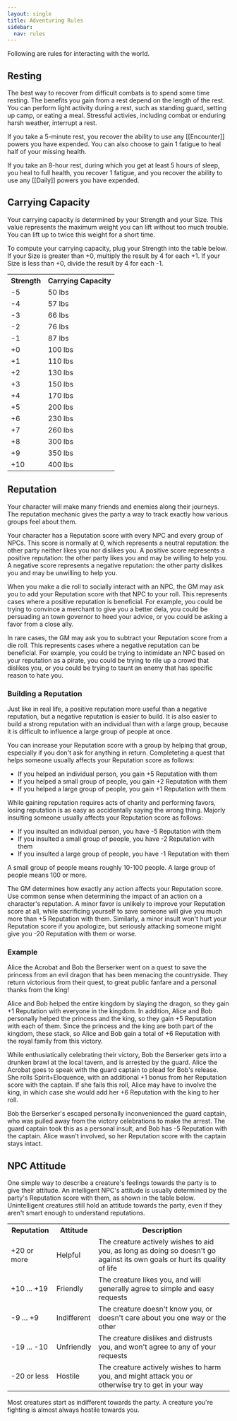 ```yaml
---
layout: single
title: Adventuring Rules
sidebar:
  nav: rules
---
```


Following are rules for interacting with the world.

## Resting

The best way to recover from difficult combats is to spend some time resting. The benefits you gain from a rest depend on the length of the rest. You can perform light activity during a rest, such as standing guard, setting up camp, or eating a meal. Stressful activies, including combat or enduring harsh weather, interrupt a rest.

If you take a 5-minute rest, you recover the ability to use any [[Encounter]] powers you have expended. You can also choose to gain 1 fatigue to heal half of your missing health.

If you take an 8-hour rest, during which you get at least 5 hours of sleep, you heal to full health, you recover 1 fatigue, and you recover the ability to use any [[Daily]] powers you have expended.

## Carrying Capacity

Your carrying capacity is determined by your Strength and your Size. This value represents the maximum weight you can lift without too much trouble. You can lift up to twice this weight for a short time.

To compute your carrying capacity, plug your Strength into the table below. If your Size is greater than +0, multiply the result by 4 for each +1. If your Size is less than +0, divide the result by 4 for each -1.

<table>
  <tr>
    <th>Strength</th>
    <th>Carrying Capacity</th>
  </tr>
  <tr><td>-5</td><td>50 lbs</td></tr>
  <tr><td>-4</td><td>57 lbs</td></tr>
  <tr><td>-3</td><td>66 lbs</td></tr>
  <tr><td>-2</td><td>76 lbs</td></tr>
  <tr><td>-1</td><td>87 lbs</td></tr>
  <tr><td>+0</td><td>100 lbs</td></tr>
  <tr><td>+1</td><td>110 lbs</td></tr>
  <tr><td>+2</td><td>130 lbs</td></tr>
  <tr><td>+3</td><td>150 lbs</td></tr>
  <tr><td>+4</td><td>170 lbs</td></tr>
  <tr><td>+5</td><td>200 lbs</td></tr>
  <tr><td>+6</td><td>230 lbs</td></tr>
  <tr><td>+7</td><td>260 lbs</td></tr>
  <tr><td>+8</td><td>300 lbs</td></tr>
  <tr><td>+9</td><td>350 lbs</td></tr>
  <tr><td>+10</td><td>400 lbs</td></tr>
</table>

## Reputation

Your character will make many friends and enemies along their journeys. The reputation mechanic gives the party a way to track exactly how various groups feel about them.

Your character has a Reputation score with every NPC and every group of NPCs. This score is normally at 0, which represents a neutral reputation: the other party neither likes you nor dislikes you. A positive score represents a positive reputation: the other party likes you and may be willing to help you. A negative score represents a negative reputation: the other party dislikes you and may be unwilling to help you.

When you make a die roll to socially interact with an NPC, the GM may ask you to add your Reputation score with that NPC to your roll. This represents cases where a positive reputation is beneficial. For example, you could be trying to convince a merchant to give you a better dela, you could be persuading an town governor to heed your advice, or you could be asking a favor from a close ally.

In rare cases, the GM may ask you to subtract your Reputation score from a die roll. This represents cases where a negative reputation can be beneficial. For example, you could be trying to intimidate an NPC based on your reputation as a pirate, you could be trying to rile up a crowd that dislikes you, or you could be trying to taunt an enemy that has specific reason to hate you.

### Building a Reputation

Just like in real life, a positive reputation more useful than a negative reputation, but a negative reputation is easier to build. It is also easier to build a strong reputation with an individual than with a large group, because it is difficult to influence a large group of people at once.

You can increase your Reputation score with a group by helping that group, especially if you don't ask for anything in return. Completeting a quest that helps someone usually affects your Reputation score as follows:
* If you helped an individual person, you gain +5 Reputation with them
* If you helped a small group of people, you gain +2 Reputation with them
* If you helped a large group of people, you gain +1 Reputation with them

While gaining reputation requires acts of charity and performing favors, losing reputation is as easy as accidentally saying the wrong thing. Majorly insulting someone usually affects your Reputation score as follows:
* If you insulted an individual person, you have -5 Reputation with them
* If you insulted a small group of people, you have -2 Reputation with them
* If you insulted a large group of people, you have -1 Reputation with them

A small group of people means roughly 10-100 people. A large group of people means 100 or more.

The GM determines how exactly any action affects your Reputation score. Use common sense when determining the impact of an action on a character's reputation. A minor favor is unlikely to improve your Reputation score at all, while sacrificing yourself to save someone will give you much more than +5 Reputation with them. Similarly, a minor insult won't hurt your Reputation score if you apologize, but seriously attacking someone might give you -20 Reputation with them or worse.

### Example

Alice the Acrobat and Bob the Berserker went on a quest to save the princess from an evil dragon that has been menacing the countryside. They return victorious from their quest, to great public fanfare and a personal thanks from the king!

Alice and Bob helped the entire kingdom by slaying the dragon, so they gain +1 Reputation with everyone in the kingdom. In addition, Alice and Bob personally helped the princess and the king, so they gain +5 Reputation with each of them. Since the princess and the king are both part of the kingdom, these stack, so Alice and Bob gain a total of +6 Reputation with the royal family from this victory.

While enthusiatically celebrating their victory, Bob the Berserker gets into a drunken brawl at the local tavern, and is arrested by the guard. Alice the Acrobat goes to speak with the guard captain to plead for Bob's release. She rolls Spirit+Eloquence, with an additional +1 bonus from her Reputation score with the captain. If she fails this roll, Alice may have to involve the king, in which case she would add her +6 Reputation with the king to her roll.

Bob the Berserker's escaped personally inconvenienced the guard captain, who was pulled away from the victory celebrations to make the arrest. The guard captain took this as a personal insult, and Bob has -5 Reputation with the captain. Alice wasn't involved, so her Reputation score with the captain stays intact.

## NPC Attitude

One simple way to describe a creature's feelings towards the party is to give their attitude. An intelligent NPC's attitude is usually determined by the party's Reputation score with them, as shown in the table below. Unintelligent creatures still hold an attitude towards the party, even if they aren't smart enough to understand reputations.

<table>
  <tr>
    <th>Reputation</th>
    <th>Attitude</th>
    <th>Description</th>
  </tr>
  <tr>
    <td>+20 or more</td>
    <td>Helpful</td>
    <td>The creature actively wishes to aid you, as long as doing so doesn't go against its own goals or hurt its quality of life</td>
  </tr>
  <tr>
    <td>+10 ... +19</td>
    <td>Friendly</td>
    <td>The creature likes you, and will generally agree to simple and easy requests</td>
  </tr>
  <tr>
    <td>-9 ... +9</td>
    <td>Indifferent</td>
    <td>The creature doesn't know you, or doesn't care about you one way or the other</td>
  </tr>
  <tr>
    <td>-19 ... -10</td>
    <td>Unfriendly</td>
    <td>The creature dislikes and distrusts you, and won't agree to any of your requests</td>
  </tr>
  <tr>
    <td>-20 or less</td>
    <td>Hostile</td>
    <td>The creature actively wishes to harm you, and might attack you or otherwise try to get in your way</td>
  </tr>
</table>

Most creatures start as indifferent towards the party. A creature you're fighting is almost always hostile towards you.
